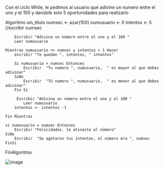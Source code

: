 
Con el ciclo While, le pedimos al usuario que adivine un numero entre el uno y el 100 y dandole solo 5 oportunidades para realizarlo

Algoritmo sin_titulo
	numsec <- azar(100)
	numusuario <- 0
	intentos <- 5
	//escribir numsec
	
		Escribir "Adivina un número entre el uno y el 100 "
		Leer numusuario
		
	Mientras numusuario <> numsec y intentos > 1 Hacer
		escribir "Te quedan ", intentos, " intentos"
		
		Si numusuario > numsec Entonces
			Escribir  "Tu numero ", numusuario,  " es mayor al que debes adivinar"
		SiNo
			Escribir  "Tú numero ", numusuario,  " es menor al que debes adivinar"
		Fin Si
		
		 Escribir "Adivina un número entre el uno y el 100 "
			Leer numusuario
		intentos <- intentos -1
		
	Fin Mientras
	
	si numusuario = numsec Entonces
		Escribir "Felicidades. le atinaste al número"
	SiNo
		Escribir  "Se agotaron tus intentos, el número era ", numsec
	FinSi
	
FinAlgoritmo



![image](https://user-images.githubusercontent.com/61428623/197363628-15b1f414-023e-42d8-a0f3-d4c3ca6436ff.png)

